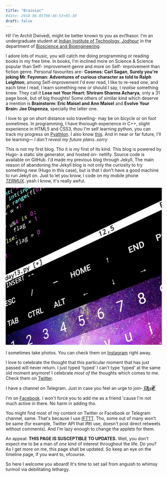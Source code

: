 ```yaml
---
title: "Brainiac"
#date: 2018-06-05T00:46:53+05:30
draft: false
---
```


Hi! I'm Archit Dwivedi, might be better known to you as evi1haxor. I'm an undergraduate student at [Indian Institute of Technology, Jodhpur](https://iitj.ac.in/) in the department of [Bioscience and Bioengineering](http://iitj.ac.in/department/index.php?id=biology). 

I adore lots of music, you will catch me doing programming or reading books in my free time. In books, I'm inclined more on Science & Science popular than Self- improvement genre and more on Self- improvement than fiction genre. Personal favourites are- **Cosmos: Carl Sagan**, **Surely you're joking Mr. Feynman: Adventures of curious character as told to Ralph Leighton**; among Self-improvement I'd ever read, I like to re-read one, and each time I read, I learn something new or should I say, I *realise* something knew. They call it **Lose not Your Heart: Shriram Sharma Acharya**, only a 31 page book, but of big thoughts! Some others of similar kind which deserve a mention is **Brainstorm: Eric Maisel and Ann Maisel** and **Evolve Your Brain: Joe Dispenza**, specially the latter one.

I love to go on  short distance solo travelling- may be on bicycle or on foot sometimes. In programming, I have thorough experience in C++, slight experience in HTML5 and CSS3, thou I'm self learning python, you can track my progress on [Pyathlon](https://github.com/evi1haxor/pyathlon). I also know [this](https://github.com/evi1haxor/brainfuckery). And in near or far future, I'll be learning— *I don't reveal my future plans..sorry*

This is not my first blog. Tho it is my first of its kind. This blog is powered by Hugo- a static site generator, and hosted on- netlify. Source code is available on GitHub. I'd made my previous blog through Jekyll. The main reason of abandoning the Jekyll blog is not only the curiosity to try something new (Hugo in this case), but is that I don't have a good machine to run Jekyll on. Just to let you know, I code on my mobile phone [$TERMUX$](http://termux.com)..yeah I know, it's really awful. 

![a python program code on mobile phone- showcased](https://raw.githubusercontent.com/evi1haxor/e1ixir/fca1d7846d7a997063f6c52f5994d15844adf844/static/shcase.png)

I sometimes take photos. You can check them on [Instagram](https://www.instagram.com/evi1haxor/) right away.

I love to celebrate the thought that this particular moment that has just passed will never return. I just typed 'typed' I can't type 'typed' at the same old moment anymore! I celebrate *most of the* thoughts which comes to me. Check them on [Twitter](http://twitter.com/evi1haxor). 

I have a channel on Telegram. Just in case you feel an urge to join- [E̕͟͢1҉̸̷̧̧͞i̢xi̵̵̸̵͟͠ŗ̸҉҉̸̨͝](https://t.me/E1ixir)

I'm on [Facebook](https://facebook.com/archit.dwivedi.1848/). I won't force you to add me as a friend 'cause I'm not much active in there. No harm in adding tho.

You might find most of my content on Twitter or Facebook or Telegram channel, same. That's because I use [IFTTT](http://ifttt.com). Tho, some out of many won't be same (for example, Twitter API that ifttt use, doesn't post direct retweets without comments). And I'm lazy enough to change the applets for them.

An appeal: **THIS PAGE IS SUSCEPTIBLE TO UPDATES.** Well, you don't expect me to be a man of *one* kind of interest throughout the life. Do you? As I get more on me, this page shall be updated. So keep an eye on the timeline page, if you want to, ofcourse.

So here I welcome you aboard! It's time to set sail from anguish to whimsy turmoil via debilitating lethargy.
